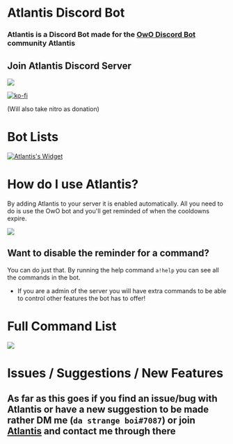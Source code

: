 # Atlantis Discord Bot
### Atlantis is a Discord Bot made for the [OwO Discord Bot](https://top.gg/bot/owo) community Atlantis

## Join Atlantis Discord Server
[![](https://discordapp.com/api/guilds/667900803528261657/widget.png?style=banner2)](https://discord.gg/FCUZeGb)

[![ko-fi](https://www.ko-fi.com/img/githubbutton_sm.svg)](https://ko-fi.com/B0B21I7HA)

(Will also take nitro as donation)

# Bot Lists
[![Atlantis's Widget](https://api.botlist.space/widget/688911718788628496/6?rounded=true&background=017a97&shadows=true "Atlantis's Widget")](https://botlist.space/bot/688911718788628496?utm_source=bls&utm_medium=widget&utm_campaign=688911718788628496)

# How do I use Atlantis?
By adding Atlantis to your server it is enabled automatically. 
All you need to do is use the OwO bot and you'll get reminded of when the cooldowns expire.

[![](https://i.imgur.com/mLepryJ.png)]()

## Want to disable the reminder for a command?
You can do just that. By running the help command `a!help` you can see all the commands in the bot. 

* If you are a admin of the server you will have extra commands to be able to control other features the bot has to offer!

# Full Command List
![](https://i.imgur.com/oymBTPB.png)

# Issues / Suggestions / New Features
## As far as this goes if you find an issue/bug with Atlantis or have a new suggestion to be made rather DM me (`da strange boi#7087`) or join [Atlantis](https://discord.gg/FCUZeGb) and contact me through there
